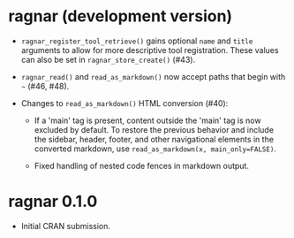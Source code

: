 # ragnar (development version)

* `ragnar_register_tool_retrieve()` gains optional `name` and `title` arguments
  to allow for more descriptive tool registration. These values can also be set
  in `ragnar_store_create()` (#43).

* `ragnar_read()` and `read_as_markdown()` now accept paths 
  that begin with `~` (#46, #48).

* Changes to `read_as_markdown()` HTML conversion (#40):

  * If a 'main' tag is present, content outside the 'main' tag is now excluded 
    by default. To restore the previous behavior and include the sidebar, header,
    footer, and other navigational elements in the converted markdown, use
    `read_as_markdown(x, main_only=FALSE)`.
    
  * Fixed handling of nested code fences in markdown output.

# ragnar 0.1.0

* Initial CRAN submission.
